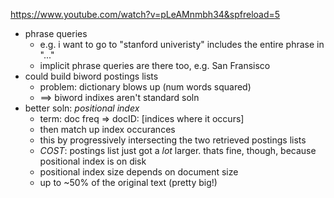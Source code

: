 https://www.youtube.com/watch?v=pLeAMnmbh34&spfreload=5

* phrase queries
  * e.g. i want to go to "stanford univeristy" includes the entire phrase in "..."
  * implicit phrase queries are there too, e.g. San Fransisco
* could build biword postings lists
  * problem: dictionary blows up (num words squared)
  * ==> biword indixes aren't standard soln
* better soln: *positional index*
  * term: doc freq => docID: [indices where it occurs]
  * then match up index occurances
  * this by progressively intersecting the two retrieved postings lists
  * *COST*: postings list just got a *lot* larger. thats fine, though, because positional index is on disk
  * positional index size depends on document size
  * up to ~50% of the original text (pretty big!)










